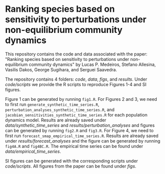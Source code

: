 # Ranking species based on sensitivity to perturbations under non-equilibrium community dynamics

This repository contains the code and data associated with the paper: "Ranking species based on sensitivity to perturbations under non-equilibrium community dynamics" by Lucas P. Medeiros, Stefano Allesina, Vasilis Dakos, George Sugihara, and Serguei Saavedra.

The repository contains 4 folders: *code*, *data*, *figs*, and *results*. Under *code/scripts* we provide the R scripts to reproduce Figures 1-4 and SI figures. 

Figure 1 can be generated by running `fig1.R`. For Figures 2 and 3, we need to first run `generate_synthetic_time_series.R`, `perturbation_analyses_synthetic_time_series.R`, and `jacobian_sensitivities_synthetic_time_series.R` for each population dynamics model. Results are already saved under *data/synthetic_time_series* and *results/perturbation_analyses* and figures can be generated by running `fig2.R` and `fig3.R`. For Figure 4, we need to first run `forecast_smap_empirical_time_series.R`. Results are already saved under *results/forecast_analyses* and the figure can be generated by running `fig4A.R` and `fig4BC.R`. The empirical time series can be found under *data/empirical_time_series*. 

SI figures can be generated with the corresponding scripts under *code/scripts*. All figures from the paper can be found under *figs*.
